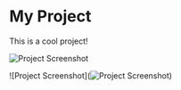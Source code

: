 # My Project

This is a cool project!

![Project Screenshot](https://i.ytimg.com/vi/agHQ3_GFWRU/maxresdefault.jpg)

![Project Screenshot](![Project Screenshot](https://i.ytimg.com/vi/agHQ3_GFWRU/maxresdefault.jpg))
